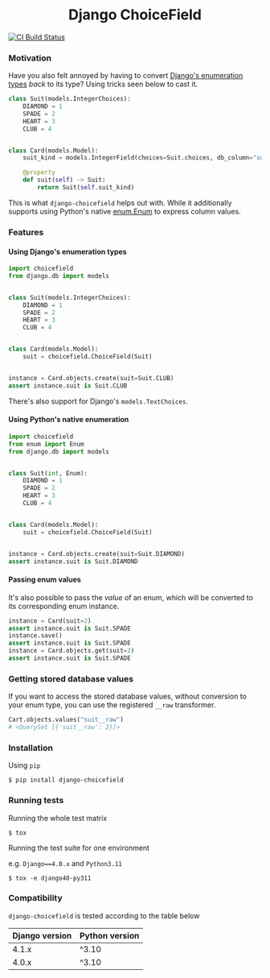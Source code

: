 <h1 align=center>Django ChoiceField</h1>

<p align=left>
    <a href=https://github.com/flaeppe/django-choicefield/actions?query=workflow%3ACI+branch%3Amain><img src=https://github.com/flaeppe/django-choicefield/workflows/CI/badge.svg alt="CI Build Status"></a>
</p>

### Motivation

Have you also felt annoyed by having to convert
[Django's enumeration types](https://docs.djangoproject.com/en/dev/ref/models/fields/#enumeration-types)
_back_ to its type? Using tricks seen below to cast it.

```python
class Suit(models.IntegerChoices):
    DIAMOND = 1
    SPADE = 2
    HEART = 3
    CLUB = 4


class Card(models.Model):
    suit_kind = models.IntegerField(choices=Suit.choices, db_column="suit")

    @property
    def suit(self) -> Suit:
        return Suit(self.suit_kind)
```

This is what `django-choicefield` helps out with. While it additionally supports using
Python's native [enum.Enum](https://docs.python.org/3/library/enum.html) to express
column values.

### Features

#### Using Django's enumeration types

```python
import choicefield
from django.db import models


class Suit(models.IntegerChoices):
    DIAMOND = 1
    SPADE = 2
    HEART = 3
    CLUB = 4


class Card(models.Model):
    suit = choicefield.ChoiceField(Suit)


instance = Card.objects.create(suit=Suit.CLUB)
assert instance.suit is Suit.CLUB
```

There's also support for Django's `models.TextChoices`.

#### Using Python's native enumeration

```python
import choicefield
from enum import Enum
from django.db import models


class Suit(int, Enum):
    DIAMOND = 1
    SPADE = 2
    HEART = 3
    CLUB = 4


class Card(models.Model):
    suit = choicefield.ChoiceField(Suit)


instance = Card.objects.create(suit=Suit.DIAMOND)
assert instance.suit is Suit.DIAMOND
```

#### Passing enum values

It's also possible to pass the _value_ of an enum, which will be converted to its
corresponding enum instance.

```python
instance = Card(suit=2)
assert instance.suit is Suit.SPADE
instance.save()
assert instance.suit is Suit.SPADE
instance = Card.objects.get(suit=2)
assert instance.suit is Suit.SPADE
```

### Getting stored database values

If you want to access the stored database values, without conversion to your enum type,
you can use the registered `__raw` transformer.

```python
Cart.objects.values("suit__raw")
# <QuerySet [{'suit__raw': 2}]>
```

### Installation

Using `pip`

```console
$ pip install django-choicefield
```

### Running tests

Running the whole test matrix

```console
$ tox
```

Running the test suite for one environment

e.g. `Django==4.0.x` and `Python3.11`

```console
$ tox -e django40-py311
```

### Compatibility

`django-choicefield` is tested according to the table below

| Django version | Python version |
| -------------- | -------------- |
| 4.1.x          | ^3.10          |
| 4.0.x          | ^3.10          |
